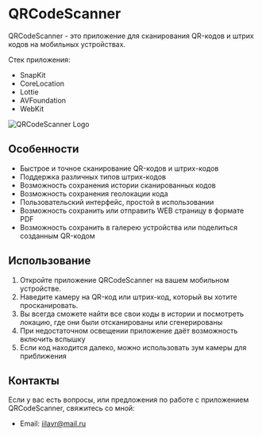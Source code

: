# QRCodeScanner

QRCodeScanner - это приложение для сканирования QR-кодов и штрих кодов на мобильных устройствах. 

Стек приложения: 
-  SnapKit
-  CoreLocation
-  Lottie
-  AVFoundation
-  WebKit
  
![QRCodeScanner Logo](https://raw.githubusercontent.com/IlyaLavr/QrCodeScanner/22efaac92bca97498e606302cc97d8c155e3d196/1688159982258100.gif)



## Особенности

- Быстрое и точное сканирование QR-кодов и штрих-кодов
- Поддержка различных типов штрих-кодов
- Возможность сохранения истории сканированных кодов
- Возможность сохранения геолокации кода
- Пользовательский интерфейс, простой в использовании
- Возможность сохранить или отправить WEB страницу в формате PDF
- Возможность сохранить в галерею устройства или поделиться созданным QR-кодом

## Использование

1. Откройте приложение QRCodeScanner на вашем мобильном устройстве.
2. Наведите камеру на QR-код или штрих-код, который вы хотите просканировать.
3. Вы всегда сможете найти все свои коды в истории и посмотреть локацию, где они были отсканированы или сгенерированы
4. При недостаточном освещении приложение даёт возможность включить вспышку
5. Если код находится далеко, можно использовать зум камеры для приближения

## Контакты

Если у вас есть вопросы, или предложения по работе с приложением QRCodeScanner, свяжитесь со мной:

- Email: iilavr@mail.ru
